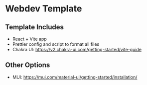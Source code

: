 # Webdev Template

## Template Includes

- React + Vite app
- Prettier config and script to format all files
- Chakra UI: https://v2.chakra-ui.com/getting-started/vite-guide

## Other Options

- MUI: https://mui.com/material-ui/getting-started/installation/
